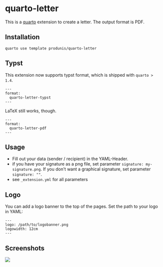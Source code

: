 # quarto-letter

This is a [quarto](https://quarto.org) extension to create a letter. The output format is PDF.

## Installation

`quarto use template produnis/quarto-letter`


## Typst
This extension now supports typst format, which is shipped with `quarto > 1.4`.

```
---
format:
  quarto-letter-typst
---
```

LaTeX still works, though.

```
---
format:
  quarto-letter-pdf
---
```

## Usage

- Fill out your data (sender / recipient) in the YAML-Header.
- if you have your signature as a png file, set parameter `signature: my-signature.png`. If you don't want a graphical signature, set parameter  `signature: ""`.
- see `_extension.yml` for all parameters

## Logo

You can add a logo banner to the top of the pages. Set the path to your logo in YAML:

```
---
logo: /path/to/logobanner.png
logowidth: 12cm
---
```

## Screenshots

![](https://i.imgur.com/ubANbwb.png)

